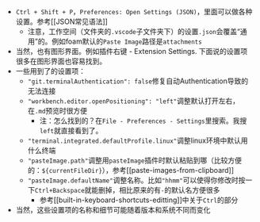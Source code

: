 - `Ctrl + Shift + P`，`Preferences: Open Settings (JSON)`，里面可以做各种设置。参考[[JSON常见语法]]
    - 注意，工作空间（文件夹的`.vscode`子文件夹下）的设置`.json`会覆盖“通用”的。例如foam默认的`Paste Image`路径是`attachments`
- 当然，也有图形界面。例如插件右键 - Extension Settings. 下面说的设置项很多在图形界面也容易找到。
- 一些用到了的设置项：
    - `"git.terminalAuthentication": false`修复自动Authentication导致的无法连接
    - `"workbench.editor.openPositioning": "left"`调整默认打开左右，在`.md`预览时很方便
      - 注：怎么找到的？在`File - Preferences - Settings`里搜索。我搜`left`就直接看到了。
    - `"terminal.integrated.defaultProfile.linux"`调整linux环境中默认用什么终端
    - `"pasteImage.path"`调整用`pasteImage`插件时默认粘贴到哪（比较方便的：`${currentFileDir}`），参考[[paste-images-from-clipboard]]
    - `"pasteImage.defaultName"`调整名称。比如`"hhmm"`可以使得你修改时按一下`Ctrl+Backspace`就能删掉，相比原来的有`-`的默认名方便很多
      - 参考[[built-in-keyboard-shortcuts-editting]]中关于`Ctrl`的部分
- 当然，这些设置项的名称和细节可能随着版本和系统不同而变化